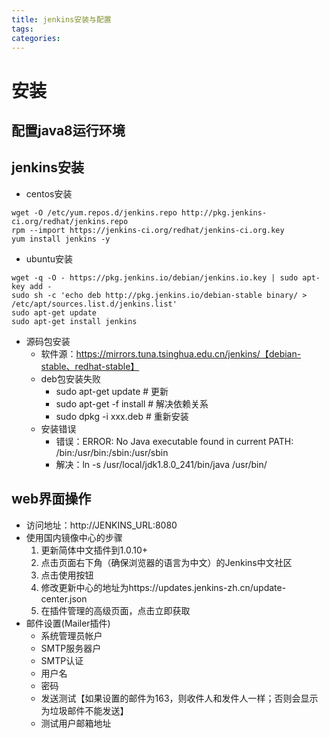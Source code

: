 ```yaml
---
title: jenkins安装与配置
tags:
categories:
---
```

# 安装
## 配置java8运行环境
## jenkins安装
* centos安装
```
wget -O /etc/yum.repos.d/jenkins.repo http://pkg.jenkins-ci.org/redhat/jenkins.repo
rpm --import https://jenkins-ci.org/redhat/jenkins-ci.org.key
yum install jenkins -y
```
* ubuntu安装
```
wget -q -O - https://pkg.jenkins.io/debian/jenkins.io.key | sudo apt-key add -
sudo sh -c 'echo deb http://pkg.jenkins.io/debian-stable binary/ > /etc/apt/sources.list.d/jenkins.list'
sudo apt-get update
sudo apt-get install jenkins
```
* 源码包安装
    - 软件源：https://mirrors.tuna.tsinghua.edu.cn/jenkins/【debian-stable、redhat-stable】
    - deb包安装失败
        + sudo apt-get update # 更新
        + sudo apt-get -f install # 解决依赖关系
        + sudo dpkg -i xxx.deb # 重新安装
    - 安装错误
        + 错误：ERROR: No Java executable found in current PATH: /bin:/usr/bin:/sbin:/usr/sbin
        + 解决：ln -s /usr/local/jdk1.8.0_241/bin/java /usr/bin/

## web界面操作
* 访问地址：http://JENKINS_URL:8080
* 使用国内镜像中心的步骤
    1. 更新简体中文插件到1.0.10+
    2. 点击页面右下角（确保浏览器的语言为中文）的Jenkins中文社区
    3. 点击使用按钮
    4. 修改更新中心的地址为https://updates.jenkins-zh.cn/update-center.json
    5. 在插件管理的高级页面，点击立即获取
* 邮件设置(Mailer插件)
    - 系统管理员帐户
    - SMTP服务器户
    - SMTP认证
    - 用户名
    - 密码
    - 发送测试【如果设置的邮件为163，则收件人和发件人一样；否则会显示为垃圾邮件不能发送】
    - 测试用户邮箱地址
